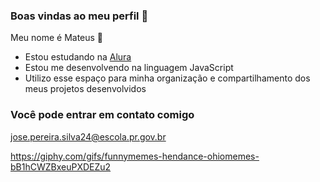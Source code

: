 ### Boas vindas ao meu perfil 🌿

Meu nome é Mateus 🤌

- Estou estudando na [Alura](https://www.alura.com.br)
- Estou me desenvolvendo na linguagem JavaScript
- Utilizo esse espaço para minha organização e compartilhamento dos meus projetos desenvolvidos

### Você pode entrar em contato comigo 

jose.pereira.silva24@escola.pr.gov.br

https://giphy.com/gifs/funnymemes-hendance-ohiomemes-bB1hCWZBxeuPXDEZu2
